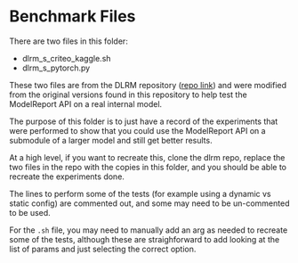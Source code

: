 # Benchmark Files

There are two files in this folder:
- dlrm_s_criteo_kaggle.sh
- dlrm_s_pytorch.py

These two files are from the DLRM repository ([repo link](https://github.com/facebookresearch/dlrm)) and were modified from the original
versions found in this repository to help test the ModelReport API on a real internal model.

The purpose of this folder is to just have a record of the experiments that were performed to show that
you could use the ModelReport API on a submodule of a larger model and still get better results.

At a high level, if you want to recreate this, clone the dlrm repo, replace the two files in the repo with the copies in this folder,
and you should be able to recreate the experiments done.

The lines to perform some of the tests (for example using a dynamic vs static config) are commented out, and some may need to be
un-commented to be used.

For the `.sh` file, you may need to manually add an arg as needed to recreate some of the tests, although these are straighforward to
add looking at the list of params and just selecting the correct option.
